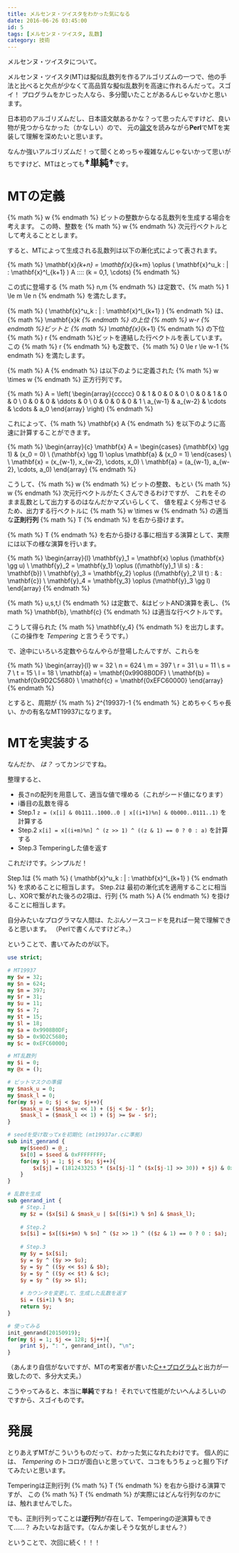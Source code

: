 ```yaml
---
title: メルセンヌ・ツイスタをわかった気になる
date: 2016-06-26 03:45:00
id: 5
tags: [メルセンヌ・ツイスタ, 乱数]
category: 技術
---
```


メルセンヌ・ツイスタについて。

<!-- more -->

メルセンヌ・ツイスタ(MT)は擬似乱数列を作るアルゴリズムの一つで、他の手法と比べると欠点が少なくて高品質な擬似乱数列を高速に作れるんだって。スゴイ！
プログラムをかじった人なら、多分聞いたことがあるんじゃないかと思います。

日本初のアルゴリズムだし、日本語文献あるかな？って思ったんですけど、良い物が見つからなかった（かなしい）ので、
元の[論文](http://www.math.sci.hiroshima-u.ac.jp/~m-mat/MT/ARTICLES/mt.pdf)を読みながら**Perl**でMTを実装して理解を深めたいと思います。

なんか強いアルゴリズムだ！って聞くとめっちゃ複雑なんじゃないかって思いがちですけど、MTはとっても<span style="font-size:1.5em">**†単純†**</span>です。

# MTの定義

{% math %} w {% endmath %} ビットの整数からなる乱数列を生成する場合を考えます。
この時、整数を {% math %} w {% endmath %} 次元行ベクトルとして考えることとします。

すると、MTによって生成される乱数列は以下の漸化式によって表されます。

{% math %}
\mathbf{x}_{k+n} = \mathbf{x}_{k+m} \oplus ( \mathbf{x}^u_k \: | \: \mathbf{x}^l_{k+1} ) A
\:\:\:\: (k = 0,1, \cdots)
{% endmath %}

この式に登場する {% math %} n,m {% endmath %} は定数で、{% math %} 1 \le m \le n {% endmath %} を満たします。

{% math %} ( \mathbf{x}^u_k \: | \: \mathbf{x}^l_{k+1} ) {% endmath %} は、{% math %} \mathbf{x}_k {% endmath %} の上位 {% math %} w-r {% endmath %}ビットと {% math %} \mathbf{x}_{k+1} {% endmath %} の下位 {% math %} r {% endmath %}ビットを連結した行ベクトルを表しています。
この {% math %} r {% endmath %} も定数で、{% math %} 0 \le r \le w-1 {% endmath %} を満たします。

{% math %} A {% endmath %} は以下のように定義された {% math %} w \times w {% endmath %} 正方行列です。

{% math %}
A = \left(
	\begin{array}{ccccc}
		0 & 1 & 0 & 0 & 0 \\
		0 & 0 & 1 & 0 & 0 \\
		0 & 0 & 0 & \ddots & 0 \\
		0 & 0 & 0 & 0 & 1 \\
		a_{w-1} & a_{w-2} & \cdots & \cdots & a_0
	\end{array}
\right)
{% endmath %}

これによって、{% math %} \mathbf{x} A {% endmath %} を以下のように高速に計算することができます。

{% math %}
\begin{array}{c}
	\mathbf{x} A = \begin{cases}
		(\mathbf{x} \gg 1) & (x_0 = 0) \\
		(\mathbf{x} \gg 1) \oplus \mathbf{a} & (x_0 = 1)
	\end{cases} \\
	\\
	\mathbf{x} = (x_{w-1}, x_{w-2}, \cdots, x_0) \\
	\mathbf{a} = (a_{w-1}, a_{w-2}, \cdots, a_0)
\end{array}
{% endmath %}

こうして、{% math %} w {% endmath %} ビットの整数、もとい {% math %} w {% endmath %} 次元行ベクトルがたくさんできるわけですが、
これをそのまま乱数として出力するのはなんだかマズいらしくて、
値を程よく分布させるため、出力する行ベクトルに {% math %} w \times w {% endmath %} の適当な**正則行列** {% math %} T {% endmath %} を右から掛けます。

{% math %} T {% endmath %} を右から掛ける事に相当する演算として、実際には以下の様な演算を行います。

{% math %}
\begin{array}{l}
	\mathbf{y}_1 = \mathbf{x} \oplus (\mathbf{x} \gg u) \\
	\mathbf{y}_2 = \mathbf{y_1} \oplus ((\mathbf{y}_1 \ll s) \: \& \: \mathbf{b}) \\
	\mathbf{y}_3 = \mathbf{y_2} \oplus ((\mathbf{y}_2 \ll t) \: \& \: \mathbf{c}) \\
	\mathbf{y}_4 = \mathbf{y_3} \oplus (\mathbf{y}_3 \gg l)
\end{array}
{% endmath %}

{% math %} u,s,t,l {% endmath %} は定数で、&はビットAND演算を表し、{% math %} \mathbf{b}, \mathbf{c} {% endmath %} は適当な行ベクトルです。

こうして得られた {% math %} \mathbf{y_4} {% endmath %} を出力します。
（この操作を _Tempering_ と言うそうです。）

で、途中にいろいろ定数やらなんやらが登場したんですが、これらを

{% math %}
\begin{array}{l}
	w = 32 \\
	n = 624 \\
	m = 397 \\
	r = 31 \\
	u = 11 \\
	s = 7 \\
	t = 15 \\
	l = 18 \\
	\mathbf{a} = \mathbf{0x9908B0DF} \\
	\mathbf{b} = \mathbf{0x9D2C5680} \\
	\mathbf{c} = \mathbf{0xEFC60000}
\end{array}
{% endmath %}

とすると、周期が {% math %} 2^{19937}-1 {% endmath %} とめちゃくちゃ長い、かの有名なMT19937になります。

# MTを実装する

なんだか、 _は？_ ってカンジですね。

整理すると、

- 長さnの配列を用意して、適当な値で埋める（これがシード値になります）
- i番目の乱数を得る
 - Step.1 `z = (x[i] & 0b111..1000..0 | x[(i+1)%n] & 0b000..0111..1)` を計算する
 - Step.2 `x[i] = x[(i+m)%n] ^ (z >> 1) ^ ((z & 1) == 0 ? 0 : a)` を計算する
 - Step.3 Temperingした値を返す
 
これだけです。シンプルだ！
 
Step.1は {% math %} ( \mathbf{x}^u_k \: | \: \mathbf{x}^l_{k+1} ) {% endmath %} を求めることに相当します。
Step.2は 最初の漸化式を適用することに相当し、XORで繋がれた後ろの2項は、行列 {% math %} A {% endmath %} を掛けることに相当します。
 
自分みたいなプログラマな人間は、たぶんソースコードを見れば一発で理解できると思います。
（Perlで書くんですけどネ。）

ということで、書いてみたのが以下。

```perl
use strict;

# MT19937
my $w = 32;
my $n = 624;
my $m = 397;
my $r = 31;
my $u = 11;
my $s = 7;
my $t = 15;
my $l = 18;
my $a = 0x9908B0DF;
my $b = 0x9D2C5680;
my $c = 0xEFC60000;

# MT乱数列
my $i = 0;
my @x = ();

# ビットマスクの準備
my $mask_u = 0;
my $mask_l = 0;
for(my $j = 0; $j < $w; $j++){
	$mask_u = ($mask_u << 1) + ($j < $w - $r);
	$mask_l = ($mask_l << 1) + ($j >= $w - $r);
}

# seedを受け取ってxを初期化 (mt19937ar.cに準拠)
sub init_genrand {
	my($seed) = @_;
	$x[0] = $seed & 0xFFFFFFFF;
	for(my $j = 1; $j < $n; $j++){
		$x[$j] = (1812433253 * ($x[$j-1] ^ ($x[$j-1] >> 30)) + $j) & 0xFFFFFFFF; 
	}
}

# 乱数を生成
sub genrand_int {
	# Step.1
	my $z = ($x[$i] & $mask_u | $x[($i+1) % $n] & $mask_l);
	
	# Step.2
	$x[$i] = $x[($i+$m) % $n] ^ ($z >> 1) ^ (($z & 1) == 0 ? 0 : $a);
	
	# Step.3
	my $y = $x[$i];
	$y = $y ^ ($y >> $u);
	$y = $y ^ (($y << $s) & $b);
	$y = $y ^ (($y << $t) & $c);
	$y = $y ^ ($y >> $l);
	
	# カウンタを変更して、生成した乱数を返す
	$i = ($i+1) % $n;
	return $y;
}

# 使ってみる
init_genrand(20150919);
for(my $j = 1; $j <= 128; $j++){
	print $j, ": ", genrand_int(), "\n";
}
```

（あんまり自信がないですが、MTの考案者が書いた[C++プログラム](http://www.math.sci.hiroshima-u.ac.jp/~m-mat/MT/MT2002/CODES/mt19937ar.c)と出力が一致したので、多分大丈夫。）

こうやってみると、本当に**単純**ですね！
それでいて性能がたいへんよろしいのですから、スゴイものです。

# 発展

とりあえずMTがこういうものだって、わかった気になれたわけです。
個人的には、 _Tempering_ のトコロが面白いと思っていて、ココをもうちょっと掘り下げてみたいと思います。

Temperingは正則行列 {% math %} T {% endmath %} を右から掛ける演算ですが、
この {% math %} T {% endmath %} が実際にはどんな行列なのかには、触れませんでした。

でも、正則行列ってことは**逆行列**が存在して、Temperingの逆演算もできて……？
みたいなお話です。（なんか楽しそうな気がしません？）

ということで、次回に続く！！！
